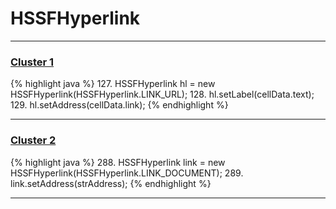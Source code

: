# HSSFHyperlink

***

### [Cluster 1](./1)
{% highlight java %}
127. HSSFHyperlink hl = new HSSFHyperlink(HSSFHyperlink.LINK_URL);
128. hl.setLabel(cellData.text);
129. hl.setAddress(cellData.link);
{% endhighlight %}

***

### [Cluster 2](./2)
{% highlight java %}
288. HSSFHyperlink link = new HSSFHyperlink(HSSFHyperlink.LINK_DOCUMENT);
289. link.setAddress(strAddress);
{% endhighlight %}

***

